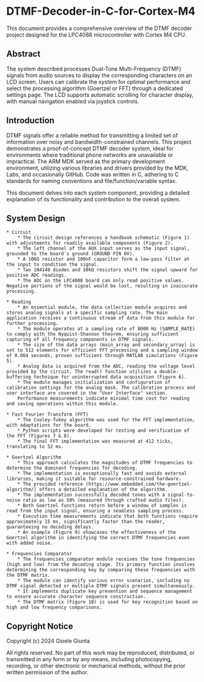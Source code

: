# DTMF-Decoder-in-C-for-Cortex-M4

This document provides a comprehensive overview of the DTMF decoder project designed for the LPC4088 microcontroller with Cortex M4 CPU.

## Abstract

The system described processes Dual-Tone Multi-Frequency (DTMF) signals from audio sources to display the corresponding characters on an LCD screen. Users can calibrate the system for optimal performance and select the processing algorithm (Goertzel or FFT) through a dedicated settings page. The LCD supports automatic scrolling for character display, with manual navigation enabled via joystick controls.

## Introduction

DTMF signals offer a reliable method for transmitting a limited set of information over noisy and bandwidth-constrained channels. This project demonstrates a proof-of-concept DTMF decoder system, ideal for environments where traditional phone networks are unavailable or impractical. The ARM MDK served as the primary development environment, utilizing various libraries and drivers provided by the MDK, Labs, and occasionally GitHub. Code was written in C, adhering to C standards for naming conventions and file/function/variable syntax.

This document delves into each system component, providing a detailed explanation of its functionality and contribution to the overall system.

## System Design

    * Circuit
        * The circuit design references a handbook schematic (Figure 1) with adjustments for readily available components (Figure 2).
        * The left channel of the AUX input serves as the input signal, grounded to the board's ground (GROUND PIN 0V).
        * A 100Ω resistor and 100nF capacitor form a low-pass filter at the input to condition the signal.
        * Two 1N4148 diodes and 10kΩ resistors shift the signal upward for positive ADC readings.
        * The ADC on the LPC4088 board can only read positive values. Negative portions of the signal would be lost, resulting in inaccurate processing.

    * Reading
        * An essential module, the data collection module acquires and stores analog signals at a specific sampling rate. The main application receives a continuous stream of data from this module for further processing.
        * The module operates at a sampling rate of 8000 Hz (SAMPLE_RATE) to comply with the Nyquist-Shannon theorem, ensuring sufficient capturing of all frequency components in DTMF signals.
        * The size of the data arrays (main_array and secondary_array) is set to 512 elements for efficient FFT processing and a sampling window of 0.064 seconds, proven sufficient through MATLAB simulations (Figure 5).
        * Analog data is acquired from the ADC, reading the voltage level provided by the circuit. The read() function utilizes a double-buffering technique for uninterrupted data acquisition (Figure 6).
        * The module manages initialization and configuration of calibration settings for the analog mask. The calibration process and user interface are covered in the "User Interface" section.
        Performance measurements indicate minimal time cost for reading and saving operations within this module.

    * Fast Fourier Transform (FFT)
        * The Cooley-Tukey algorithm was used for the FFT implementation, with adaptations for the board.
        * Python scripts were developed for testing and verification of the FFT (Figures 7 & 8).
        * The final FFT implementation was measured at 412 ticks, translating to 52 ms.

    * Goertzel Algorithm
        * This approach calculates the magnitudes of DTMF frequencies to determine the dominant frequencies for decoding.
        * The implementation is exceptionally fast and avoids external libraries, making it suitable for resource-constrained hardware.
        * The provided reference (https://www.embedded.com/the-goertzel-algorithm/) offers a detailed explanation of the algorithm.
        * The implementation successfully decoded tones with a signal-to-noise ratio as low as 50% (measured through crafted audio files).
        * Both Goertzel functions return before a window of samples is read from the input signal, ensuring a seamless sampling process.
        * Execution time measurements indicate that both functions require approximately 15 ms, significantly faster than the reader, guaranteeing no decoding delays.
        * An example (Figure 9) showcases the effectiveness of the Goertzel algorithm in identifying the correct DTMF frequencies even with added noise.

    * Frequencies Comparator
        * The frequencies_comparator module receives the tone frequencies (high and low) from the decoding stage. Its primary function involves determining the corresponding key by comparing these frequencies with the DTMF matrix.
        * The module can identify various error scenarios, including no DTMF signal detected or multiple DTMF signals present simultaneously.
        * It implements duplicate key prevention and sequence management to ensure accurate character sequence construction.
        * The DTMF matrix (Figure 10) is used for key recognition based on high and low frequency comparisons.



## Copyright Notice

Copyright (c) 2024 Gioele Giunta

All rights reserved. No part of this work may be reproduced, distributed, or transmitted in any form or by any means, including photocopying, recording, or other electronic or mechanical methods, without the prior written permission of the author.
